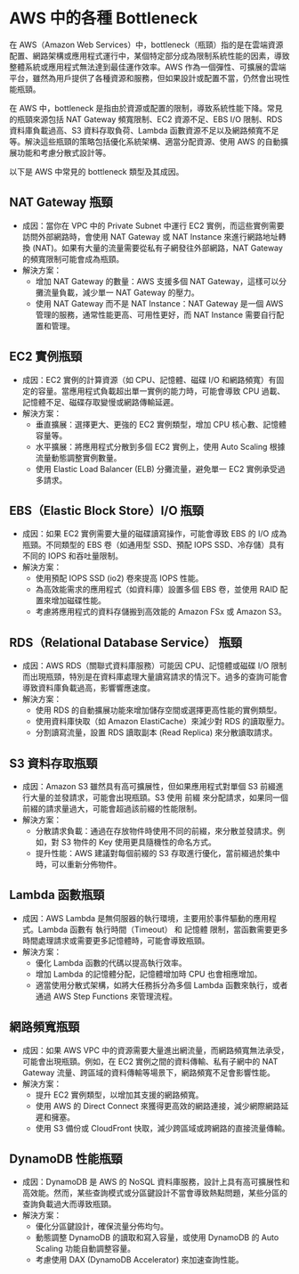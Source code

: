 # AWS 中的各種 Bottleneck

在 AWS（Amazon Web Services）中，bottleneck（瓶頸）指的是在雲端資源配置、網路架構或應用程式運行中，某個特定部分成為限制系統性能的因素，導致整體系統或應用程式無法達到最佳運作效率。AWS 作為一個彈性、可擴展的雲端平台，雖然為用戶提供了各種資源和服務，但如果設計或配置不當，仍然會出現性能瓶頸。

在 AWS 中，bottleneck 是指由於資源或配置的限制，導致系統性能下降。常見的瓶頸來源包括 NAT Gateway 頻寬限制、EC2 資源不足、EBS I/O 限制、RDS 資料庫負載過高、S3 資料存取負荷、Lambda 函數資源不足以及網路頻寬不足等。解決這些瓶頸的策略包括優化系統架構、適當分配資源、使用 AWS 的自動擴展功能和考慮分散式設計等。

以下是 AWS 中常見的 bottleneck 類型及其成因。

## NAT Gateway 瓶頸
   - 成因：當你在 VPC 中的 Private Subnet 中運行 EC2 實例，而這些實例需要訪問外部網路時，會使用 NAT Gateway 或 NAT Instance 來進行網路地址轉換 (NAT)。如果有大量的流量需要從私有子網發往外部網路，NAT Gateway 的頻寬限制可能會成為瓶頸。
   - 解決方案：
     - 增加 NAT Gateway 的數量：AWS 支援多個 NAT Gateway，這樣可以分攤流量負載，減少單一 NAT Gateway 的壓力。
     - 使用 NAT Gateway 而不是 NAT Instance：NAT Gateway 是一個 AWS 管理的服務，通常性能更高、可用性更好，而 NAT Instance 需要自行配置和管理。

## EC2 實例瓶頸
   - 成因：EC2 實例的計算資源（如 CPU、記憶體、磁碟 I/O 和網路頻寬）有固定的容量。當應用程式負載超出單一實例的能力時，可能會導致 CPU 過載、記憶體不足、磁碟存取變慢或網路傳輸延遲。
   - 解決方案：
     - 垂直擴展：選擇更大、更強的 EC2 實例類型，增加 CPU 核心數、記憶體容量等。
     - 水平擴展：將應用程式分散到多個 EC2 實例上，使用 Auto Scaling 根據流量動態調整實例數量。
     - 使用 Elastic Load Balancer (ELB) 分攤流量，避免單一 EC2 實例承受過多請求。

## EBS（Elastic Block Store）I/O 瓶頸
   - 成因：如果 EC2 實例需要大量的磁碟讀寫操作，可能會導致 EBS 的 I/O 成為瓶頸。不同類型的 EBS 卷（如通用型 SSD、預配 IOPS SSD、冷存儲）具有不同的 IOPS 和吞吐量限制。
   - 解決方案：
     - 使用預配 IOPS SSD (io2) 卷來提高 IOPS 性能。
     - 為高效能需求的應用程式（如資料庫）設置多個 EBS 卷，並使用 RAID 配置來增加磁碟性能。
     - 考慮將應用程式的資料存儲搬到高效能的 Amazon FSx 或 Amazon S3。

## RDS（Relational Database Service） 瓶頸
   - 成因：AWS RDS（關聯式資料庫服務）可能因 CPU、記憶體或磁碟 I/O 限制而出現瓶頸，特別是在資料庫處理大量讀寫請求的情況下。過多的查詢可能會導致資料庫負載過高，影響響應速度。
   - 解決方案：
     - 使用 RDS 的自動擴展功能來增加儲存空間或選擇更高性能的實例類型。
     - 使用資料庫快取（如 Amazon ElastiCache）來減少對 RDS 的讀取壓力。
     - 分割讀寫流量，設置 RDS 讀取副本 (Read Replica) 來分散讀取請求。

## S3 資料存取瓶頸
   - 成因：Amazon S3 雖然具有高可擴展性，但如果應用程式對單個 S3 前綴進行大量的並發請求，可能會出現瓶頸。S3 使用 前綴 來分配請求，如果同一個前綴的請求量過大，可能會超過該前綴的性能限制。
   - 解決方案：
     - 分散請求負載：通過在存放物件時使用不同的前綴，來分散並發請求。例如，對 S3 物件的 Key 使用更具隨機性的命名方式。
     - 提升性能：AWS 建議對每個前綴的 S3 存取進行優化，當前綴過於集中時，可以重新分佈物件。

## Lambda 函數瓶頸
   - 成因：AWS Lambda 是無伺服器的執行環境，主要用於事件驅動的應用程式。Lambda 函數有 執行時間（Timeout） 和 記憶體 限制，當函數需要更多時間處理請求或需要更多記憶體時，可能會導致瓶頸。
   - 解決方案：
     - 優化 Lambda 函數的代碼以提高執行效率。
     - 增加 Lambda 的記憶體分配，記憶體增加時 CPU 也會相應增加。
     - 適當使用分散式架構，如將大任務拆分為多個 Lambda 函數來執行，或者通過 AWS Step Functions 來管理流程。

## 網路頻寬瓶頸
   - 成因：如果 AWS VPC 中的資源需要大量進出網流量，而網路頻寬無法承受，可能會出現瓶頸。例如，在 EC2 實例之間的資料傳輸、私有子網中的 NAT Gateway 流量、跨區域的資料傳輸等場景下，網路頻寬不足會影響性能。
   - 解決方案：
     - 提升 EC2 實例類型，以增加其支援的網路頻寬。
     - 使用 AWS 的 Direct Connect 來獲得更高效的網路連接，減少網際網路延遲和擁塞。
     - 使用 S3 備份或 CloudFront 快取，減少跨區域或跨網路的直接流量傳輸。

## DynamoDB 性能瓶頸
   - 成因：DynamoDB 是 AWS 的 NoSQL 資料庫服務，設計上具有高可擴展性和高效能。然而，某些查詢模式或分區鍵設計不當會導致熱點問題，某些分區的查詢負載過大而導致瓶頸。
   - 解決方案：
     - 優化分區鍵設計，確保流量分佈均勻。
     - 動態調整 DynamoDB 的讀取和寫入容量，或使用 DynamoDB 的 Auto Scaling 功能自動調整容量。
     - 考慮使用 DAX (DynamoDB Accelerator) 來加速查詢性能。


